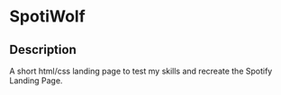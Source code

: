 # SpotiWolf

## Description

A short html/css landing page to test my skills and recreate the Spotify Landing Page. 


